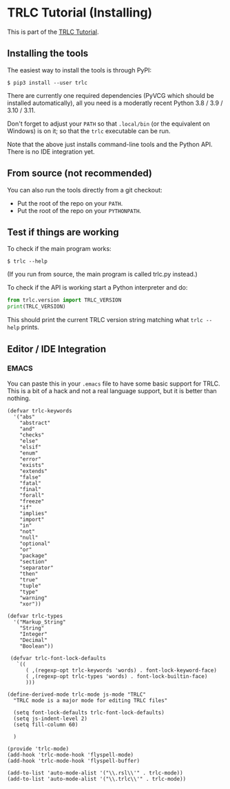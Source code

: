 # TRLC Tutorial (Installing)

This is part of the [TRLC Tutorial](TUTORIAL.md).

## Installing the tools

The easiest way to install the tools is through PyPI:

```
$ pip3 install --user trlc
```

There are currently one required dependencies (PyVCG which should be
installed automatically), all you need is a moderatly recent Python
3.8 / 3.9 / 3.10 / 3.11.

Don't forget to adjust your `PATH` so that `.local/bin` (or the
equivalent on Windows) is on it; so that the `trlc` executable can be
run.

Note that the above just installs command-line tools and the Python
API. There is no IDE integration yet.

## From source (not recommended)

You can also run the tools directly from a git checkout:

* Put the root of the repo on your `PATH`.
* Put the root of the repo on your `PYTHONPATH`.

## Test if things are working

To check if the main program works:

```
$ trlc --help
```

(If you run from source, the main program is called trlc.py instead.)

To check if the API is working start a Python interpreter and do:

```python
from trlc.version import TRLC_VERSION
print(TRLC_VERSION)
```

This should print the current TRLC version string matching what
`trlc --help` prints.

## Editor / IDE Integration

### EMACS

You can paste this in your `.emacs` file to have some basic support
for TRLC. This is a bit of a hack and not a real language support, but
it is better than nothing.

```emacs
(defvar trlc-keywords
  '("abs"
    "abstract"
    "and"
    "checks"
    "else"
    "elsif"
    "enum"
    "error"
    "exists"
    "extends"
    "false"
    "fatal"
    "final"
    "forall"
    "freeze"
    "if"
    "implies"
    "import"
    "in"
    "not"
    "null"
    "optional"
    "or"
    "package"
    "section"
    "separator"
    "then"
    "true"
    "tuple"
    "type"
    "warning"
    "xor"))

(defvar trlc-types
  '("Markup_String"
    "String"
    "Integer"
    "Decimal"
    "Boolean"))

 (defvar trlc-font-lock-defaults
   `((
      ( ,(regexp-opt trlc-keywords 'words) . font-lock-keyword-face)
      ( ,(regexp-opt trlc-types 'words) . font-lock-builtin-face)
      )))

(define-derived-mode trlc-mode js-mode "TRLC"
  "TRLC mode is a major mode for editing TRLC files"

  (setq font-lock-defaults trlc-font-lock-defaults)
  (setq js-indent-level 2)
  (setq fill-column 60)

  )

(provide 'trlc-mode)
(add-hook 'trlc-mode-hook 'flyspell-mode)
(add-hook 'trlc-mode-hook 'flyspell-buffer)

(add-to-list 'auto-mode-alist '("\\.rsl\\'" . trlc-mode))
(add-to-list 'auto-mode-alist '("\\.trlc\\'" . trlc-mode))
```
